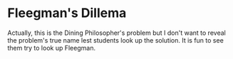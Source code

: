 # Fleegman's Dillema

Actually, this is the Dining Philosopher's problem but I don't want to reveal the problem's
true name lest students look up the solution. It is fun to see them try to look up Fleegman.

